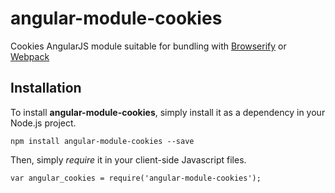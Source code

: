 angular-module-cookies
======================

Cookies AngularJS module suitable for bundling with [Browserify](http://browserify.org/) or [Webpack](http://webpack.github.io/)

Installation
------------

To install **angular-module-cookies**, simply install it as a dependency in your Node.js project.

    npm install angular-module-cookies --save

Then, simply *require* it in your client-side Javascript files.

    var angular_cookies = require('angular-module-cookies');
